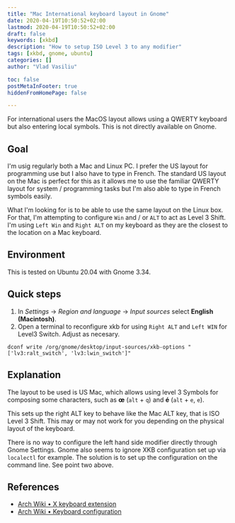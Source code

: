 ```yaml
---
title: "Mac International keyboard layout in Gnome"
date: 2020-04-19T10:50:52+02:00
lastmod: 2020-04-19T10:50:52+02:00
draft: false
keywords: [xkbd]
description: "How to setup ISO Level 3 to any modifier"
tags: [xkbd, gnome, ubuntu]
categories: []
author: "Vlad Vasiliu"

toc: false
postMetaInFooter: true
hiddenFromHomePage: false

---
```


For international users the MacOS layout allows using a QWERTY keyboard but also entering local symbols. This is not directly available on Gnome.

<!--more-->

## Goal

I'm usig regularly both a Mac and Linux PC. I prefer the US layout for programming use but I also have to type in French.
The standard US layout on the Mac is perfect for this as it allows me to use the familiar QWERTY layout for system / programming tasks but I'm also able to type in French symbols easily.

What I'm looking for is to be able to use the same layout on the Linux box.
For that, I'm attempting to configure `Win` and / or `ALT` to act as Level 3 Shift.
I'm using `Left Win` and `Right ALT` on my keyboard as they are the closest to the location on a Mac keyboard.


## Environment

This is tested on Ubuntu 20.04 with Gnome 3.34.


## Quick steps

1. In *Settings* -> *Region and language* -> *Input sources* select **English (Macintosh)**.
2. Open a terminal to reconfigure xkb for using `Right ALT` and `Left WIN` for Level3 Switch. Adjust as necesary.

```bash{linenos=false}
dconf write /org/gnome/desktop/input-sources/xkb-options "['lv3:ralt_switch', 'lv3:lwin_switch']"
```

## Explanation

The layout to be used is US Mac, which allows using level 3 Symbols for composing some characters, such as **œ** (`alt` + `q`) and **é** (`alt` + `e`, `e`).

This sets up the right ALT key to behave like the Mac ALT key, that is ISO Level 3 Shift. This may or may not work for you depending on the physical layout of the keyboard.

There is no way to configure the left hand side modifier directly through Gnome Settings.
Gnome also seems to ignore XKB configuration set up via `localectl` for example.
The solution is to set up the configuration on the command line. See point two above.


## References

* [Arch Wiki • X keyboard extension](https://wiki.archlinux.org/index.php/X_keyboard_extension)
* [Arch Wiki • Keyboard configuration](https://wiki.archlinux.org/index.php/Xorg/Keyboard_configuration#Setting_keyboard_layout)
